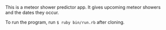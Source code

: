 This is a meteor shower predictor app. It gives upcoming meteor showers and the dates they occur.

To run the program, run ```$ ruby bin/run.rb``` after cloning.
